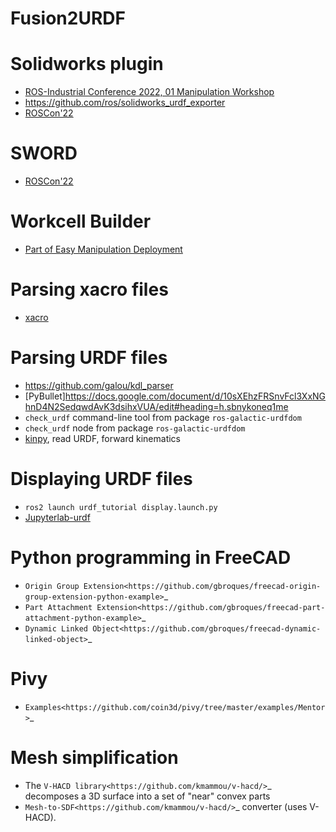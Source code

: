 # Fusion2URDF

# Solidworks plugin

- [ROS-Industrial Conference 2022, 01 Manipulation Workshop](https://www.youtube.com/watch?v=1AGtBWfMwZk)
- https://github.com/ros/solidworks_urdf_exporter
- [ROSCon'22](https://vimeo.com/showcase/9954564/video/767155036)

# SWORD

- [ROSCon'22](https://youtu.be/mkYRL72wiPo?list=PLXUpEXjGC63zhIdE2P9yZioRTXdkW2PFX&t=1107)

# Workcell Builder

- [Part of Easy Manipulation Deployment](https://easy-manipulation-deployment-docs.readthedocs.io/en/latest/emd_packages/workcell_builder/workcell_builder.html)

# Parsing xacro files

- [xacro](https://github.com/ros/xacro)

# Parsing URDF files

- https://github.com/galou/kdl_parser
- [PyBullet]https://docs.google.com/document/d/10sXEhzFRSnvFcl3XxNGhnD4N2SedqwdAvK3dsihxVUA/edit#heading=h.sbnykoneq1me
- `check_urdf` command-line tool from package `ros-galactic-urdfdom`
- `check_urdf` node from package `ros-galactic-urdfdom`
- [kinpy](https://github.com/neka-nat/kinpy), read URDF, forward kinematics

# Displaying URDF files

- `ros2 launch urdf_tutorial display.launch.py`
- [Jupyterlab-urdf](https://jupyterlab-urdf.readthedocs.io/en/latest/)

# Python programming in FreeCAD

- `Origin Group Extension<https://github.com/gbroques/freecad-origin-group-extension-python-example>`_
- `Part Attachment Extension<https://github.com/gbroques/freecad-part-attachment-python-example>`_
- `Dynamic Linked Object<https://github.com/gbroques/freecad-dynamic-linked-object>`_

# Pivy

- `Examples<https://github.com/coin3d/pivy/tree/master/examples/Mentor>`_

# Mesh simplification

- The `V-HACD library<https://github.com/kmammou/v-hacd/>`_ decomposes a 3D surface into a set of "near" convex parts
- `Mesh-to-SDF<https://github.com/kmammou/v-hacd/>`_ converter (uses V-HACD).
